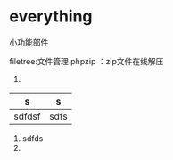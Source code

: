 ﻿# everything
小功能部件

filetree:文件管理
phpzip	：zip文件在线解压

1. 
|s|s|
|----|----|
|sdfdsf|sdfs|
1. 
    sdfds
1.

